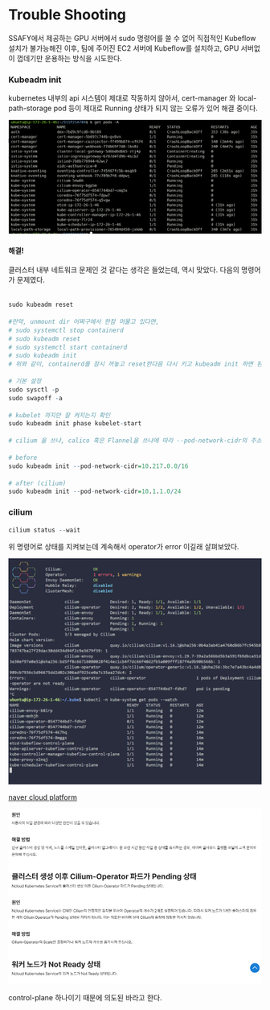 # Trouble Shooting

SSAFY에서 제공하는 GPU 서버에서 sudo 명령어를 쓸 수 없어 직접적인 Kubeflow 설치가 불가능해진 이후, 팀에 주어진 EC2 서버에 Kubeflow를 설치하고, GPU 서버없이 껍데기만 운용하는 방식을 시도한다.

### Kubeadm init

kubernetes 내부의 api 시스템이 제대로 작동하지 않아서, cert-manager 와 local-path-storage pod 등이 제대로 Running 상태가 되지 않는 오류가 있어 해결 중이다.

![alt text](image.png)

#### 해결!

클러스터 내부 네트워크 문제인 것 같다는 생각은 들었는데, 역시 맞았다. 다음의 명령어가 문제였다.

```r

sudo kubeadm reset

#만약, unmount dir 어쩌구에서 한참 머물고 있다면,
# sudo systemctl stop containerd
# sudo kubeadm reset
# sudo systemctl start containerd
# sudo kubeadm init
# 위와 같이, containerd를 잠시 꺼놓고 reset한다음 다시 키고 kubeadm init 하면 된다.

# 기본 설정
sudo sysctl -p
sudo swapoff -a

# kubelet 까지만 잘 켜지는지 확인
sudo kubeadm init phase kubelet-start

# cilium 을 쓰냐, calico 혹은 Flannel을 쓰냐에 따라 --pod-network-cidr의 주소가 달랐다.

# before
sudo kubeadm init --pod-network-cidr=10.217.0.0/16

# after (cilium)
sudo kubeadm init --pod-network-cidr=10.1.1.0/24

```

### cilium

```r
cilium status --wait
```

위 명령어로 상태를 지켜보는데 계속해서 operator가 error 이길래 살펴보았다.

![alt text](image-1.png)

[naver cloud platform](https://guide-gov.ncloud-docs.com/docs/k8s-troubleshoot-common)

![alt text](image-2.png)

control-plane 하나이기 때문에 의도된 바라고 한다.
